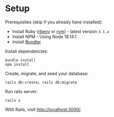 # Setup

Prerequisites (skip if you already have installed):
- Install Ruby ([rbenv](https://github.com/rbenv/rbenv) or [rvm](https://rvm.io/)) - latest version `3.1.x`
- Install NPM - Using Node 18.14.1
- Install [Bundler](https://bundler.io/)

Install dependencies:

```
bundle install
npm install
```

Create, migrate, and seed your database:

```
rails db:create; rails db:migrate
```

Run rails server:

```
rails s
```

<!-- Run vite server:

```
npm run start
``` -->

With Rails, visit [http://localhost:3000/](http://localhost:3000/).


